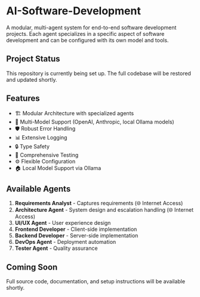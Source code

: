 # AI-Software-Development

A modular, multi-agent system for end-to-end software development projects. Each agent specializes in a specific aspect of software development and can be configured with its own model and tools.

## Project Status

This repository is currently being set up. The full codebase will be restored and updated shortly.

## Features

- 🏗️ Modular Architecture with specialized agents
- 🤖 Multi-Model Support (OpenAI, Anthropic, local Ollama models)
- 🛡️ Robust Error Handling
- 📊 Extensive Logging
- 🔒 Type Safety
- 🧪 Comprehensive Testing
- ⚙️ Flexible Configuration
- 🏠 Local Model Support via Ollama

## Available Agents

1. **Requirements Analyst** - Captures requirements (🌐 Internet Access)
2. **Architecture Agent** - System design and escalation handling (🌐 Internet Access)  
3. **UI/UX Agent** - User experience design
4. **Frontend Developer** - Client-side implementation
5. **Backend Developer** - Server-side implementation
6. **DevOps Agent** - Deployment automation
7. **Tester Agent** - Quality assurance

## Coming Soon

Full source code, documentation, and setup instructions will be available shortly.